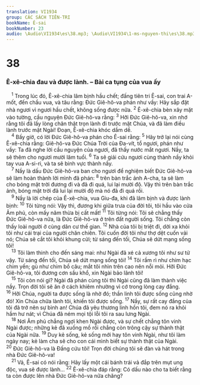 ```yaml
---
translation: VI1934
group: CÁC SÁCH TIÊN-TRI
bookName: Ê-sai 
bookNumber: 23
audio: \Audio\VI1934\es\38.mp3; \Audio\VI1934\1-ms-nguyen-thi\es\38.mp3
---
```


<div class="title"><h1>38</h1><h3>Ê-xê-chia đau và được lành. – Bài ca tụng của vua ấy</h3></div>
<span class="verse es_38_1"> <sup>1</sup> Trong lúc đó, Ê-xê-chia lâm bịnh hầu chết; đấng tiên tri Ê-sai, con trai A-mốt, đến chầu vua, và tâu rằng: Đức Giê-hô-va phán như vầy: Hãy sắp đặt nhà ngươi vì ngươi hầu chết, không sống được nữa. </span>
<span class="verse es_38_2"><sup>2</sup> Ê-xê-chia bèn xây mặt vào tường, cầu nguyện Đức Giê-hô-va rằng: </span>
<span class="verse es_38_3"><sup>3</sup> Hỡi Đức Giê-hô-va, xin nhớ rằng tôi đã lấy lòng chân thật trọn lành đi trước mặt Chúa, và đã làm điều lành trước mặt Ngài! Đoạn, Ê-xê-chia khóc dầm dề. <br/></span>
<span class="verse es_38_4"> <sup>4</sup> Bấy giờ, có lời Đức Giê-hô-va phán cho Ê-sai rằng: </span>
<span class="verse es_38_5"><sup>5</sup> Hãy trở lại nói cùng Ê-xê-chia rằng: Giê-hô-va Đức Chúa Trời của Đa-vít, tổ ngươi, phán như vầy: Ta đã nghe lời cầu nguyện của ngươi, đã thấy nước mắt ngươi. Nầy, ta sẽ thêm cho ngươi mười lăm tuổi. </span>
<span class="verse es_38_6"><sup>6</sup> Ta sẽ giải cứu ngươi cùng thành nầy khỏi tay vua A-si-ri, và ta sẽ binh vực thành nầy. <br/></span>
<span class="verse es_38_7"> <sup>7</sup> Nầy là dấu Đức Giê-hô-va ban cho ngươi để nghiệm biết Đức Giê-hô-va sẽ làm hoàn thành lời mình đã phán: </span>
<span class="verse es_38_8"><sup>8</sup> trên bàn trắc ảnh A-cha, ta sẽ làm cho bóng mặt trời đương đi và đã đi quá, lui lại mười độ. Vậy thì trên bàn trắc ảnh, bóng mặt trời đã lui lại mười độ mà nó đã đi quá rồi. <br/></span>
<span class="verse es_38_9"> <sup>9</sup> Nầy là lời chép của Ê-xê-chia, vua Giu-đa, khi đã lâm bịnh và được lành bịnh: </span>
<span class="verse es_38_10"><sup>10</sup> Tôi từng nói: Vậy thì, đương khi giữa trưa của đời tôi, tôi hầu vào cửa Âm phủ, còn mấy năm thừa bị cất mất! </span>
<span class="verse es_38_11"><sup>11</sup> Tôi từng nói: Tôi sẽ chẳng thấy Đức Giê-hô-va nữa, là Đức Giê-hô-va ở trên đất người sống. Tôi chẳng còn thấy loài người ở cùng dân cư thế gian. </span>
<span class="verse es_38_12"><sup>12</sup> Nhà của tôi bị triệt đi, dời xa khỏi tôi như cái trại của người chăn chiên. Tôi cuốn đời tôi như thợ dệt cuốn vải nó; Chúa sẽ cắt tôi khỏi khung cửi; từ sáng đến tối, Chúa sẽ dứt mạng sống tôi! <br/></span>
<span class="verse es_38_13"> <sup>13</sup> Tôi làm thinh cho đến sáng mai: như Ngài đã xé cả xương tôi như sư tử vậy. Từ sáng đến tối, Chúa sẽ dứt mạng sống tôi! </span>
<span class="verse es_38_14"><sup>14</sup> Tôi rầm rì như chim hạc chim yến; gù như chim bồ câu; mắt tôi nhìn trên cao nên nỗi mỏi. Hỡi Đức Giê-hô-va, tôi đương cơn sầu khổ, xin Ngài bảo lãnh tôi! <br/></span>
<span class="verse es_38_15"> <sup>15</sup> Tôi còn nói gì? Ngài đã phán cùng tôi thì Ngài cũng đã làm thành việc nầy. Trọn đời tôi sẽ ăn ở cách khiêm nhường vì cớ trong lòng cay đắng. </span>
<span class="verse es_38_16"><sup>16</sup> Hỡi Chúa, người ta được sống là nhờ đó; thần linh tôi được sống cũng nhờ đó! Xin Chúa chữa lành tôi, khiến tôi được sống. </span>
<span class="verse es_38_17"><sup>17</sup> Nầy, sự rất cay đắng của tôi đã trở nên sự bình an! Chúa đã yêu thương linh hồn tôi, đem nó ra khỏi hầm hư nát; vì Chúa đã ném mọi tội lỗi tôi ra sau lưng Ngài. <br/></span>
<span class="verse es_38_18"> <sup>18</sup> Nơi Âm phủ chẳng ngợi khen Ngài được, và sự chết chẳng tôn vinh Ngài được; những kẻ đã xuống mồ rồi chẳng còn trông cậy sự thành thật của Ngài nữa. </span>
<span class="verse es_38_19"><sup>19</sup> Duy kẻ sống, kẻ sống mới hay tôn vinh Ngài, như tôi làm ngày nay; kẻ làm cha sẽ cho con cái mình biết sự thành thật của Ngài. </span>
<span class="verse es_38_20"><sup>20</sup> Đức Giê-hô-va là Đấng cứu tôi! Trọn đời chúng tôi sẽ đàn và hát trong nhà Đức Giê-hô-va! <br/></span>
<span class="verse es_38_21"> <sup>21</sup> Vả, Ê-sai có nói rằng: Hãy lấy một cái bánh trái vả đắp trên mụt ung độc, vua sẽ được lành… </span>
<span class="verse es_38_22"><sup>22</sup> Ê-xê-chia đáp rằng: Có dấu nào cho ta biết rằng ta còn được lên nhà Đức Giê-hô-va nữa chăng? <br/></span>
